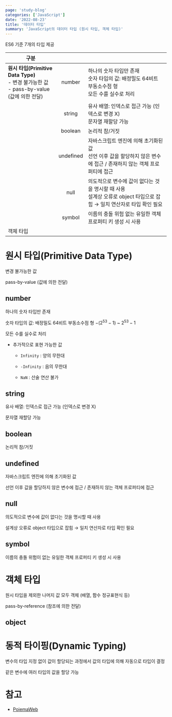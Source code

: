 ```yaml
---
page: 'study-blog'
categories: ['JavaScript']
date: '2022-08-23'
title: '데이터 타입'
summary: 'JavaScript의 데이터 타입 (원시 타입, 객체 타입)'
---
```


ES6 기준 7개의 타입 제공

| 구분                                                                            |           |                                                                            |
| ----------------------------------------------------------------------------- |:---------:| -------------------------------------------------------------------------- |
| **원시 타입(Primitive Data Type)**<br/>- 변경 불가능한 값<br/>- pass-by-value (값에 의한 전달) | number    | 하나의 숫자 타입만 존재<br/>숫자 타입의 값: 배정밀도 64비트 부동소수점 형<br/>모든 수를 실수로 처리<br/>        |
|                                                                               | string    | 유사 배열: 인덱스로 접근 가능 (인덱스로 변경 X)<br/>문자열 재할당 가능                               |
|                                                                               | boolean   | 논리적 참/거짓                                                                   |
|                                                                               | undefined | 자바스크립트 엔진에 의해 초기화된 값<br/>선언 이후 값을 할당하지 않은 변수에 접근 / 존재하지 않는 객체 프로퍼티에 접근     |
|                                                                               | null      | 의도적으로 변수에 값이 없다는 것을 명시할 때 사용<br/>설계상 오류로 object 타입으로 잡힘 → 일치 연산자로 타입 확인 필요 |
|                                                                               | symbol    | 이름의 충돌 위험 없는 유일한 객체 프로퍼티 키 생성 시 사용                                         |
| 객체 타입                                                                         |           |                                                                            |



# 원시 타입(Primitive Data Type)

변경 불가능한 값

pass-by-value (값에 의한 전달)

## number

하나의 숫자 타입만 존재

숫자 타입의 값: 배정밀도 64비트 부동소수점 형 $-(2^{53} - 1)$ ~ $2^{53} - 1$

모든 수를 실수로 처리

- 추가적으로 표현 가능한 값
  
  - `Infinity` : 양의 무한대
  
  - `-Infinity` : 음의 무한대
  
  - `NaN` : 산술 연산 불가

## string

유사 배열: 인덱스로 접근 가능 (인덱스로 변경 X)

문자열 재할당 가능

## boolean

논리적 참/거짓

## undefined

자바스크립트 엔진에 의해 초기화된 값

선언 이후 값을 할당하지 않은 변수에 접근 / 존재하지 않는 객체 프로퍼티에 접근

## null

의도적으로 변수에 값이 없다는 것을 명시할 때 사용

설계상 오류로 object 타입으로 잡힘 → 일치 연산자로 타입 확인 필요

## symbol

이름의 충돌 위험이 없는 유일한 객체 프로퍼티 키 생성 시 사용

# 객체 타입

원시 타입을 제외한 나머지 값 모두 객체 (배열, 함수 정규표현식 등)

pass-by-reference (참조에 의한 전달)

## object

# 동적 타이핑(Dynamic Typing)

변수의 타입 지정 없이 값이 할당되는 과정에서 값의 타입에 의해 자동으로 타입이 결정

같은 변수에 여러 타입의 값을 할당 가능

# 참고

- [PoiemaWeb](https://poiemaweb.com/)
